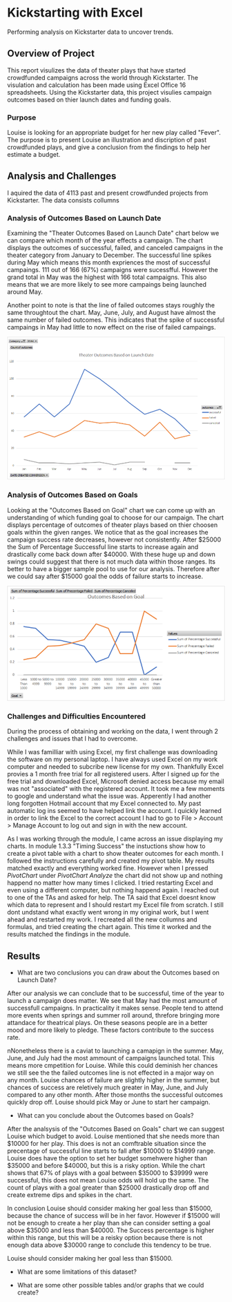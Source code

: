 
# Kickstarting with Excel
Performing analysis on Kickstarter data to uncover trends.

## Overview of Project
This report visulizes the data of theater plays that have started crowdfunded campaigns across the world through Kickstarter. The visulation and calculation has been made using Excel Office 16 spreadsheets. Using the Kickstarter data, this project visulies campaign outcomes based on thier launch dates and funding goals. 

### Purpose
Louise is looking for an appropriate budget for her new play called "Fever". The purpose is to present Louise an illustration and discription of past crowdfunded plays, and give a conclusion from the findings to help her estimate a budget. 

## Analysis and Challenges


I aquired the data of 4113 past and present crowdfunded projects from Kickstarter. The data consists collumns     




### Analysis of Outcomes Based on Launch Date

Examining the "Theater Outcomes Based on Launch Date" chart below we can compare which month of the year effects a campaign. The chart displays the outcomes of successful, failed, and canceled campaigns in the theater category from January to December. The successful line spikes during May which means this month expriences the most of successful campaings. 111 out of 166 (67%) campaigns were sucessfful. However the grand total in May was the highest with 166 total campaigns. This also means that we are more likely to see more campaings being launched around May.

Another point to note is that the line of failed outcomes stays roughly the same throughtout the chart. May, June, July, and August have almost the same number of failed outcomes. This indicates that the spike of successful campaings in May had little to now effect on the rise of failed campaings. 

![Theater_Outcomes_vs_Launch_Date](https://github.com/XSR700/kickstarter-analysis/blob/main/Theater_Outcomes_vs_Launch_Date.png)


### Analysis of Outcomes Based on Goals

Looking at the "Outcomes Based on Goal" chart we can come up with an understanding of which funding goal to choose for our campaign. The chart displays percentage of outcomes of theater plays based on thier choosen goals within the given ranges. We notice that as the goal increases the campaign success rate decreases, however not consistently. After $25000 the Sum of Percentage Successful line starts to increase again and drastically come back down after $40000. With these huge up and down swings could suggest that there is not much data within those ranges. Its better to have a bigger sample pool to use for our analysis. Therefore after we could say after $15000 goal the odds of failure starts to increase.   

![Outcomes_vs_Goals](https://github.com/XSR700/kickstarter-analysis/blob/main/Outcomes_vs_Goals.png)

### Challenges and Difficulties Encountered

During the process of obtaining and working on the data, I went through 2 challenges and issues that I had to overcome. 

While I was familliar with using Excel, my first challenge was downloading the software on my personal laptop. I have always used Excel on my work computer and needed to subcribe new license for my own. Thankfully Excel provies a 1 month free trial for all registered users. After I signed up for the free trial and downloaded Excel, Microsoft denied access because my email was not "associated" with the registered account. It took me a few moments to google and understand what the issue was. Apperently I had another long forgotten Hotmail account that my Excel connected to. My past automatic log ins seemed to have helped link the account. I quickly learned in order to link the Excel to the correct account I had to go to File > Account > Manage Account to log out and sign in with the new account.

As I was working through the module, I came across an issue displaying my charts. In module 1.3.3 "Timing Success" the instuctions show how to create a pivot table with a chart to show theater outcomes for each month. I followed the instructions carefully and created my pivot table. My results matched exactly and everything worked fine. However when I pressed _PivotChart_ under _PivotChart Analyze_ the chart did not show up and nothing happend no matter how many times I clicked. I tried restarting Excel and even using a different computer, but nothing happend again. I reached out to one of the TAs and asked for help. The TA said that Excel doesnt know which data to represent and I should restart my Excel file from scratch. I still dont undstand what exactly went wrong in my original work, but I went ahead and restarted my work. I recreated all the new collumns and formulas, and tried creating the chart again. This time it worked and the results matched the findings in the module.  



## Results

- What are two conclusions you can draw about the Outcomes based on Launch Date?

After our analysis we can conclude that to be successful, time of the year to launch a campaign does matter. We see that May had the most amount of successfull campaigns. In practicality it makes sense. People tend to attend more events when springs and summer roll around, threfore bringing more attandace for theatrical plays. On these seasons people are in a better mood and more likely to pledge. These factors contribute to the success rate. 

nNonetheless there is a caviat to launching a camapign in the summer. May, June, and July had the most ammount of campaigns launched total. This means more cmpetition for Louise. While this could deminish her chances we still see the the failed outcomes line is not effected in a major way on any month. Louise chances of failure are slightly higher in the summer, but chances of success are reletively much greater in May, June, and July compared to any other month. After those months the successful outcomes quickly drop off. Louise should pick May or June to start her campaign. 


- What can you conclude about the Outcomes based on Goals?

After the analsysis of the "Outcomes Based on Goals" chart we can suggest Louise which budget to avoid. Louise mentioned that she needs more than $10000 for her play. This does is not an comftrable situation since the precentage of successful line starts to fall after $10000 to $14999 range. Louise does have the option to set her budget somehwere higher than $35000 and before $40000, but this is a risky option. While the chart shows that 67% of plays with a goal between $35000 to $39999 were successful, this does not mean Louise odds will hold up the same. The count of plays with a goal greater than  $25000 drastically drop off and create extreme dips and spikes in the chart. 

In conclusion Louise should consider making her goal less than $15000, because the chance of success will be in her favor. However if $15000 will not be enough to create a her play than she can consider setting a goal above $35000 and less than $40000. The Success percentage is higher within this range, but this will be a reisky option because there is not enough data above $30000 range to conclude this tendency to be true. 


Louise should consider making her goal less than $15000. 

- What are some limitations of this dataset?

- What are some other possible tables and/or graphs that we could create?
